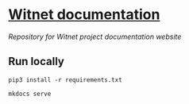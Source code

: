 # [Witnet documentation]
*Repository for Witnet project documentation website*

## Run locally
```console
pip3 install -r requirements.txt

mkdocs serve
```

[Witnet documentation]: https://docs.witnet.io
